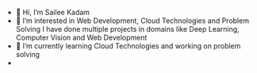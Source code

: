 - 👋 Hi, I’m Sailee Kadam
- 👀 I’m interested in Web Development, Cloud Technologies and Problem Solving 
  I have done multiple projects in domains like Deep Learning, Computer Vision and Web Development
- 🌱 I’m currently learning Cloud Technologies and working on problem solving
- 

<!---
sailee2781/sailee2781 is a ✨ special ✨ repository because its `README.md` (this file) appears on your GitHub profile.
You can click the Preview link to take a look at your changes.
--->
